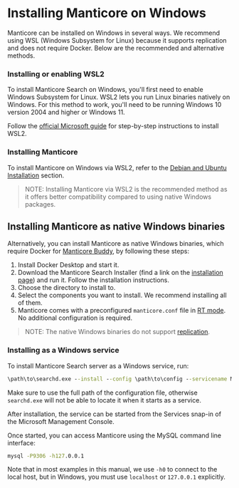 # Installing Manticore on Windows

Manticore can be installed on Windows in several ways. We recommend using WSL (Windows Subsystem for Linux) because it supports replication and does not require Docker. Below are the recommended and alternative methods.

### Installing or enabling WSL2

To install Manticore Search on Windows, you'll first need to enable Windows Subsystem for Linux. WSL2 lets you run Linux binaries natively on Windows. For this method to work, you'll need to be running Windows 10 version 2004 and higher or Windows 11.

Follow the [official Microsoft guide](https://docs.microsoft.com/en-us/windows/wsl/install) for step-by-step instructions to install WSL2.

### Installing Manticore

To install Manticore on Windows via WSL2, refer to the [Debian and Ubuntu Installation](../../Installation/Debian_and_Ubuntu.md) section.

> NOTE: Installing Manticore via WSL2 is the recommended method as it offers better compatibility compared to using native Windows packages.

## Installing Manticore as native Windows binaries

Alternatively, you can install Manticore as native Windows binaries, which require Docker for [Manticore Buddy](../../Installation/Manticore_Buddy.md#Manticore-Buddy), by following these steps:

1. Install Docker Desktop and start it.
2. Download the Manticore Search Installer (find a link on the [installation page](http://manticoresearch.com/install/)) and run it. Follow the installation instructions.
3. Choose the directory to install to.
4. Select the components you want to install. We recommend installing all of them.
5. Manticore comes with a preconfigured `manticore.conf` file in [RT mode](../Read_this_first.md#Real-time-mode-vs-plain-mode). No additional configuration is required.

> NOTE: The native Windows binaries do not support [replication](../../Creating_a_cluster/Setting_up_replication/Setting_up_replication.md#Setting-up-replication).

### Installing as a Windows service

To install Manticore Search server as a Windows service, run:

```bat
\path\to\searchd.exe --install --config \path\to\config --servicename Manticore
```

Make sure to use the full path of the configuration file, otherwise `searchd.exe`  will not be able to locate it when it starts as a service.

After installation, the service can be started from the Services snap-in of the Microsoft Management Console.

Once started, you can access Manticore using the MySQL command line interface:

```bat
mysql -P9306 -h127.0.0.1
```

Note that in most examples in this manual, we use `-h0` to connect to the local host, but in Windows, you must use `localhost` or `127.0.0.1` explicitly.

<!-- proofread -->
